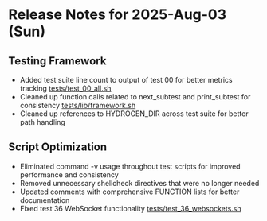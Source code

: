 # Release Notes for 2025-Aug-03 (Sun)

## Testing Framework

- Added test suite line count to output of test 00 for better metrics tracking [tests/test_00_all.sh](../../../tests/test_00_all.sh)
- Cleaned up function calls related to next_subtest and print_subtest for consistency [tests/lib/framework.sh](../../../tests/lib/framework.sh)
- Cleaned up references to HYDROGEN_DIR across test suite for better path handling

## Script Optimization

- Eliminated command -v usage throughout test scripts for improved performance and consistency
- Removed unnecessary shellcheck directives that were no longer needed
- Updated comments with comprehensive FUNCTION lists for better documentation
- Fixed test 36 WebSocket functionality [tests/test_36_websockets.sh](../../../tests/test_27_websockets.sh)